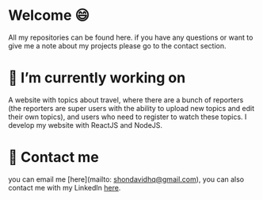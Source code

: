 # Welcome 😄
All my repositories can be found here.
if you have any questions or want to give me a note about my projects please go to the contact section.
# 🔭 I’m currently working on
A website with topics about travel, where there are a bunch of reporters (the reporters are super users with the ability to upload new topics and edit their own topics), and users who need to register to watch these topics.
I develop my website with ReactJS and NodeJS.
# 💬 Contact me
you can email me [here](mailto: shondavidhq@gmail.com),
you can also contact me with my LinkedIn [here](https://www.linkedin.com/in/shondavidhq/).
